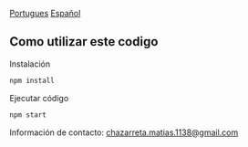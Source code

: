 [Portugues](/doc/pt-br.md)
[Español](/doc/es.md)

## Como utilizar este codigo

Instalación

```bash
npm install
```

Ejecutar código

```bash
npm start
```

Información de contacto:
chazarreta.matias.1138@gmail.com

